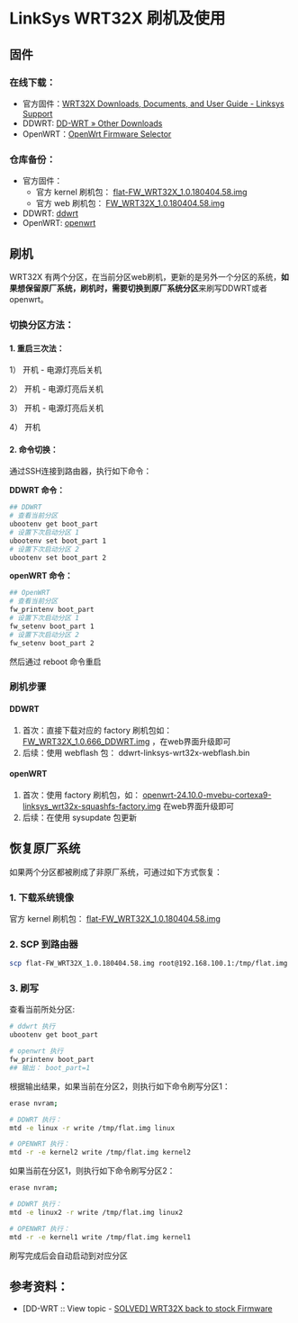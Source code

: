 # LinkSys WRT32X 刷机及使用

## 固件

### 在线下载：

- 官方固件：[WRT32X Downloads, Documents, and User Guide - Linksys Support](https://support.linksys.com/kb/article/1030-en/)
- DDWRT: [DD-WRT » Other Downloads](https://dd-wrt.com/support/other-downloads/?path=betas%2F2025%2F02-20-2025-r59765%2Flinksys-wrt32x%2F)
- OpenWRT：[OpenWrt Firmware Selector](https://firmware-selector.openwrt.org/?version=24.10.0&target=mvebu%2Fcortexa9&id=linksys_wrt32x)

### 仓库备份：

- 官方固件：
  - 官方 kernel 刷机包： [flat-FW_WRT32X_1.0.180404.58.img](firmware\stock\flat-FW_WRT32X_1.0.180404.58.img) 
  - 官方 web 刷机包： [FW_WRT32X_1.0.180404.58.img](firmware\stock\FW_WRT32X_1.0.180404.58.img) 
- DDWRT: [ddwrt](firmware\ddwrt) 
- OpenWRT:  [openwrt](firmware\openwrt) 



##  刷机

WRT32X 有两个分区，在当前分区web刷机，更新的是另外一个分区的系统，**如果想保留原厂系统，刷机时，需要切换到原厂系统分区**来刷写DDWRT或者openwrt。

### 切换分区方法：

#### 1. 重启三次法：

1） 开机 - 电源灯亮后关机

2） 开机 - 电源灯亮后关机

3） 开机 - 电源灯亮后关机

4） 开机

#### 2. 命令切换：

通过SSH连接到路由器，执行如下命令：

**DDWRT 命令：**

```BASH
## DDWRT
# 查看当前分区
ubootenv get boot_part
# 设置下次启动分区 1
ubootenv set boot_part 1
# 设置下次启动分区 2
ubootenv set boot_part 2
```

**openWRT 命令：**

```bash
## OpenWRT
# 查看当前分区
fw_printenv boot_part
# 设置下次启动分区 1
fw_setenv boot_part 1
# 设置下次启动分区 2
fw_setenv boot_part 2
```

然后通过 reboot 命令重启

### 刷机步骤

#### DDWRT

1. 首次：直接下载对应的 factory 刷机包如： [FW_WRT32X_1.0.666_DDWRT.img](firmware\ddwrt\2025-02-20-2025-r59765\FW_WRT32X_1.0.666_DDWRT.img) ，在web界面升级即可
2. 后续：使用 webflash 包： ddwrt-linksys-wrt32x-webflash.bin

#### openWRT

1. 首次：使用 factory 刷机包，如： [openwrt-24.10.0-mvebu-cortexa9-linksys_wrt32x-squashfs-factory.img](firmware\openwrt\openwrt-24.10.0-mvebu-cortexa9-linksys_wrt32x-squashfs-factory.img) 在web界面升级即可
2. 后续：在使用 sysupdate 包更新

 

## 恢复原厂系统

如果两个分区都被刷成了非原厂系统，可通过如下方式恢复：

### 1. 下载系统镜像

官方 kernel 刷机包： [flat-FW_WRT32X_1.0.180404.58.img](firmware\stock\flat-FW_WRT32X_1.0.180404.58.img) 

### 2. SCP 到路由器

```BASH
scp flat-FW_WRT32X_1.0.180404.58.img root@192.168.100.1:/tmp/flat.img
```

### 3. 刷写

查看当前所处分区: 

```BASH
# ddwrt 执行
ubootenv get boot_part

# openwrt 执行
fw_printenv boot_part
## 输出： boot_part=1
```

根据输出结果，如果当前在分区2，则执行如下命令刷写分区1：

```BASH
erase nvram;

# DDWRT 执行：
mtd -e linux -r write /tmp/flat.img linux

# OPENWRT 执行：
mtd -r -e kernel2 write /tmp/flat.img kernel2
```

如果当前在分区1，则执行如下命令刷写分区2：

```BASH
erase nvram;

# DDWRT 执行：
mtd -e linux2 -r write /tmp/flat.img linux2

# OPENWRT 执行：
mtd -r -e kernel1 write /tmp/flat.img kernel1
```

刷写完成后会自动启动到对应分区


## 参考资料：

- [DD-WRT :: View topic - [SOLVED\] WRT32X back to stock Firmware](https://forum.dd-wrt.com/phpBB2/viewtopic.php?t=316094)



